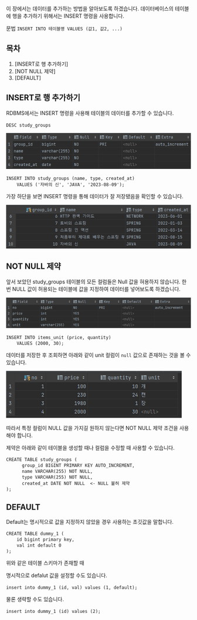 이 장에서는 데이터를 추가하는 방법을 알아보도록 하겠습니다. 데이터베이스의 테이블에 행을 추가하기 위해서는 INSERT 명령을 사용합니다.

문법
`INSERT INTO 테이블명 VALUES (값1, 값2, ...)`

## 목차

1. [INSERT로 행 추가하기]
2. [NOT NULL 제약]
3. [DEFAULT]

## INSERT로 행 추가하기

RDBMS에서는 INSERT 명령을 사용해 테이블의 데이터를 추가할 수 있습니다.

`DESC study_groups`

![[Pasted image 20230809222938.png]](https://github.com/JxxHxxx/TIL/blob/master/SQL%20%EC%B2%AB%EA%B1%B8%EC%9D%8C/4%EC%9E%A5%20%EB%8D%B0%EC%9D%B4%ED%84%B0%20%EC%B6%94%EA%B0%80%2C%20%EC%82%AD%EC%A0%9C%2C%20%EA%B0%B1%EC%8B%A0/Pasted%20image%2020230809222938.png)


```
INSERT INTO study_groups (name, type, created_at)  
    VALUES ('자바의 신', 'JAVA', '2023-08-09');
```


가장 하단을 보면 INSERT 명령을 통해 데이터가 잘 저장됐음을 확인할 수 있습니다.

![[Pasted image 20230809223228.png]](https://github.com/JxxHxxx/TIL/blob/master/SQL%20%EC%B2%AB%EA%B1%B8%EC%9D%8C/4%EC%9E%A5%20%EB%8D%B0%EC%9D%B4%ED%84%B0%20%EC%B6%94%EA%B0%80%2C%20%EC%82%AD%EC%A0%9C%2C%20%EA%B0%B1%EC%8B%A0/Pasted%20image%2020230809223228.png)


## NOT NULL 제약


앞서 보았던 study_groups 테이블의 모든 컬럼들은 Null 값을 혀용하지 않습니다. 한 번 NULL 값이 허용되는 테이블에 값을 지정하여 데이터를 넣어보도록 하겠습니다.

![[Pasted image 20230809223532.png]](https://github.com/JxxHxxx/TIL/blob/master/SQL%20%EC%B2%AB%EA%B1%B8%EC%9D%8C/4%EC%9E%A5%20%EB%8D%B0%EC%9D%B4%ED%84%B0%20%EC%B6%94%EA%B0%80%2C%20%EC%82%AD%EC%A0%9C%2C%20%EA%B0%B1%EC%8B%A0/Pasted%20image%2020230809223532.png)


```
INSERT INTO items_unit (price, quantity)  
    VALUES (2000, 30);
```

데이터를 저장한 후 조회하면 아래와 같이 unit 컬럼이 `null` 값으로 존재하는 것을 볼 수 있습니다.

![[Pasted image 20230809223630.png]](https://github.com/JxxHxxx/TIL/blob/master/SQL%20%EC%B2%AB%EA%B1%B8%EC%9D%8C/4%EC%9E%A5%20%EB%8D%B0%EC%9D%B4%ED%84%B0%20%EC%B6%94%EA%B0%80%2C%20%EC%82%AD%EC%A0%9C%2C%20%EA%B0%B1%EC%8B%A0/Pasted%20image%2020230809223630.png)


따라서 특정 컬럼이 NULL 값을 가지길 원하지 않는다면 NOT NULL 제약 조건을 사용해야 합니다.

제약은 아래와 같이 테이블을 생성할 때나 컬럼을 수정할 때 사용할 수 있습니다.

```
CREATE TABLE study_groups (  
      group_id BIGINT PRIMARY KEY AUTO_INCREMENT,  
      name VARCHAR(255) NOT NULL,  
      type VARCHAR(255) NOT NULL,  
      created_at DATE NOT NULL  <- NULL 불허 제약
);
```


## DEFAULT

Default는 명시적으로 값을 지정하지 않았을 경우 사용하는 초깃값을 말합니다.

```
CREATE TABLE dummy_1 (  
    id bigint primary key,  
    val int default 0  
);
```

위와 같은 테이블 스키마가 존재할 때

명시적으로 defalut 값을 설정할 수도 있습니다.

`insert into dummy_1 (id, val) values (1, default);` 

물론 생략할 수도 있습니다.

`insert into dummy_1 (id) values (2);`
